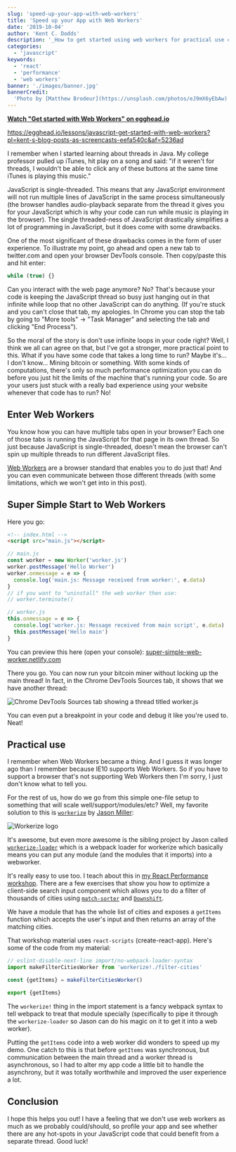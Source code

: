 ```yaml
---
slug: 'speed-up-your-app-with-web-workers'
title: 'Speed up your App with Web Workers'
date: '2019-10-04'
author: 'Kent C. Dodds'
description: '_How to get started using web workers for practical use cases_'
categories:
  - 'javascript'
keywords:
  - 'react'
  - 'performance'
  - 'web workers'
banner: './images/banner.jpg'
bannerCredit:
  'Photo by [Matthew Brodeur](https://unsplash.com/photos/eJ9mX6yEbAw)'
---
```


**[Watch "Get started with Web Workers" on egghead.io](https://egghead.io/lessons/javascript-get-started-with-web-workers?pl=kent-s-blog-posts-as-screencasts-eefa540c&af=5236ad)**

https://egghead.io/lessons/javascript-get-started-with-web-workers?pl=kent-s-blog-posts-as-screencasts-eefa540c&af=5236ad

I remember when I started learning about threads in Java. My college professor
pulled up iTunes, hit play on a song and said: "if it weren't for threads, I
wouldn't be able to click any of these buttons at the same time iTunes is
playing this music."

JavaScript is single-threaded. This means that any JavaScript environment will
not run multiple lines of JavaScript in the same process simultaneously (the
browser handles audio-playback separate from the thread it gives you for your
JavaScript which is why your code can run while music is playing in the
browser). The single threaded-ness of JavaScript drastically simplifies a lot of
programming in JavaScript, but it does come with some drawbacks.

One of the most significant of these drawbacks comes in the form of user
experience. To illustrate my point, go ahead and open a new tab to twitter.com
and open your browser DevTools console. Then copy/paste this and hit enter:

```javascript
while (true) {}
```

Can you interact with the web page anymore? No? That's because your code is
keeping the JavaScript thread so busy just hanging out in that infinite while
loop that no other JavaScript can do anything. (If you're stuck and you can't
close that tab, my apologies. In Chrome you can stop the tab by going to "More
tools" -> "Task Manager" and selecting the tab and clicking "End Process").

So the moral of the story is don't use infinite loops in your code right? Well,
I think we all can agree on that, but I've got a stronger, more practical point
to this. What if you have some code that takes a long time to run? Maybe it's...
I don't know... Mining bitcoin or something. With some kinds of computations,
there's only so much performance optimization you can do before you just hit the
limits of the machine that's running your code. So are your users just stuck
with a really bad experience using your website whenever that code has to run?
No!

## Enter Web Workers

You know how you can have multiple tabs open in your browser? Each one of those
tabs is running the JavaScript for that page in its own thread. So just because
JavaScript is single-threaded, doesn't mean the browser can't spin up multiple
threads to run different JavaScript files.

[Web Workers](https://developer.mozilla.org/en-US/docs/Web/API/Web_Workers_API/Using_web_workers)
are a browser standard that enables you to do just that! And you can even
communicate between those different threads (with some limitations, which we
won't get into in this post).

## Super Simple Start to Web Workers

Here you go:

```html
<!-- index.html -->
<script src="main.js"></script>
```

```javascript
// main.js
const worker = new Worker('worker.js')
worker.postMessage('Hello Worker')
worker.onmessage = e => {
  console.log('main.js: Message received from worker:', e.data)
}
// if you want to "uninstall" the web worker then use:
// worker.terminate()
```

```javascript
// worker.js
this.onmessage = e => {
  console.log('worker.js: Message received from main script', e.data)
  this.postMessage('Hello main')
}
```

You can preview this here (open your console):
[super-simple-web-worker.netlify.com](https://super-simple-web-worker.netlify.com)

There you go. You can now run your bitcoin miner without locking up the main
thread! In fact, in the Chrome DevTools Sources tab, it shows that we have
another thread:

![Chrome DevTools Sources tab showing a thread titled worker.js](./images/devtools.png)

You can even put a breakpoint in your code and debug it like you're used to.
Neat!

## Practical use

I remember when Web Workers became a thing. And I guess it was longer ago than I
remember because IE10 supports Web Workers. So if you have to support a browser
that's not supporting Web Workers then I'm sorry, I just don't know what to tell
you.

For the rest of us, how do we go from this simple one-file setup to something
that will scale well/support/modules/etc? Well, my favorite solution to this is
[`workerize`](https://github.com/developit/workerize) by
[Jason Miller](https://github.com/developit):

![Workerize logo](./images/workerize.jpg)

It's awesome, but even more awesome is the sibling project by Jason called
[`workerize-loader`](https://github.com/developit/workerize-loader) which is a
webpack loader for workerize which basically means you can put any module (and
the modules that it imports) into a webworker.

It's really easy to use too. I teach about this in
[my React Performance workshop](/workshops/react-performance). There are a few
exercises that show you how to optimize a client-side search input component
which allows you to do a filter of thousands of cities using
[`match-sorter`](https://github.com/kentcdodds/match-sorter) and
[`Downshift`](https://github.com/downshift-js/downshift).

We have a module that has the whole list of cities and exposes a `getItems`
function which accepts the user's input and then returns an array of the
matching cities.

That workshop material uses `react-scripts` (create-react-app). Here's some of
the code from my material:

```javascript
// eslint-disable-next-line import/no-webpack-loader-syntax
import makeFilterCitiesWorker from 'workerize!./filter-cities'

const {getItems} = makeFilterCitiesWorker()

export {getItems}
```

The `workerize!` thing in the import statement is a fancy webpack syntax to tell
webpack to treat that module specially (specifically to pipe it through the
`workerize-loader` so Jason can do his magic on it to get it into a web worker).

Putting the `getItems` code into a web worker did wonders to speed up my demo.
One catch to this is that before `getItems` was synchronous, but communication
between the main thread and a worker thread is asynchronous, so I had to alter
my app code a little bit to handle the asynchrony, but it was totally worthwhile
and improved the user experience a lot.

## Conclusion

I hope this helps you out! I have a feeling that we don't use web workers as
much as we probably could/should, so profile your app and see whether there are
any hot-spots in your JavaScript code that could benefit from a separate thread.
Good luck!
